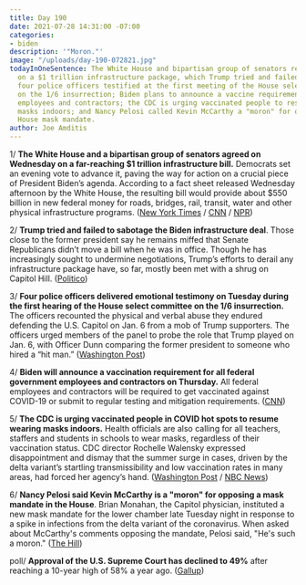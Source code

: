 ```yaml
---
title: Day 190
date: 2021-07-28 14:31:00 -07:00
categories:
- biden
description: '"Moron."'
image: "/uploads/day-190-072821.jpg"
todayInOneSentence: The White House and bipartisan group of senators reached a deal
  on a $1 trillion infrastructure package, which Trump tried and failed to sabotage;
  four police officers testified at the first meeting of the House select committee
  on the 1/6 insurrection; Biden plans to announce a vaccine requirement for all federal
  employees and contractors; the CDC is urging vaccinated people to resume wearing
  masks indoors; and Nancy Pelosi called Kevin McCarthy a "moron" for opposing the
  House mask mandate.
author: Joe Amditis
---
```


1/ **The White House and a bipartisan group of senators agreed on Wednesday on a far-reaching $1 trillion infrastructure bill.** Democrats set an evening vote to advance it, paving the way for action on a crucial piece of President Biden’s agenda. According to a fact sheet released Wednesday afternoon by the White House, the resulting bill would provide about $550 billion in new federal money for roads, bridges, rail, transit, water and other physical infrastructure programs. ([New York Times](https://www.nytimes.com/live/2021/07/28/us/politics-news#infrastructure-deal-biden) / [CNN](https://www.cnn.com/2021/07/28/politics/infrastructure-bill-republican-vote/index.html) / [NPR](https://www.npr.org/2021/07/28/1021768174/bipartisan-senate-negotiators-say-they-reach-a-deal-on-infrastructure-after-hicc))

2/ **Trump tried and failed to sabotage the Biden infrastructure deal**. Those close to the former president say he remains miffed that Senate Republicans didn’t move a bill when he was in office. Though he has increasingly sought to undermine negotiations, Trump’s efforts to derail any infrastructure package have, so far, mostly been met with a shrug on Capitol Hill. ([Politico](https://www.politico.com/news/2021/07/28/infrastructure-deal-trump-501287))

3/ **Four police officers delivered emotional testimony on Tuesday during the first hearing of the House select committee on the 1/6 insurrection.** The officers recounted the physical and verbal abuse they endured defending the U.S. Capitol on Jan. 6 from a mob of Trump supporters. The officers urged members of the panel to probe the role that Trump played on Jan. 6, with Officer Dunn comparing the former president to someone who hired a “hit man.” ([Washington Post](https://www.washingtonpost.com/politics/2021/07/27/jan-6-commission-hearing-live-updates/))

4/ **Biden will announce a vaccination requirement for all federal government employees and contractors on Thursday.** All federal employees and contractors will be required to get vaccinated against COVID-19 or submit to regular testing and mitigation requirements. ([CNN](https://www.cnn.com/2021/07/27/politics/vaccine-mandate-for-federal-employees-under-consideration/index.html))

5/ **The CDC is urging vaccinated people in COVID hot spots to resume wearing masks indoors.** Health officials are also calling for all teachers, staffers and students in schools to wear masks, regardless of their vaccination status. CDC director Rochelle Walensky expressed disappointment and dismay that the summer surge in cases, driven by the delta variant’s startling transmissibility and low vaccination rates in many areas, had forced her agency’s hand. ([Washington Post](https://www.washingtonpost.com/health/2021/07/27/cdc-masks-guidance-indoors/) / [NBC News](https://www.nbcnews.com/politics/white-house/biden-administration-recommend-vaccinated-wear-masks-areas-low-vaccination-rates-n1275012))

6/ **Nancy Pelosi said Kevin McCarthy is a "moron" for opposing a mask mandate in the House**. Brian Monahan, the Capitol physician, instituted a new mask mandate for the lower chamber late Tuesday night in response to a spike in infections from the delta variant of the coronavirus. When asked about McCarthy's comments opposing the mandate, Pelosi said, "He's such a moron." ([The Hill](https://thehill.com/homenews/house/565216-pelosi-mccarthy-a-moron-for-opposing-mask-mandate))

poll/ **Approval of the U.S. Supreme Court has declined to 49%** after reaching a 10-year high of 58% a year ago. ([Gallup](https://news.gallup.com/poll/352895/supreme-court-job-approval-dips-below.aspx))